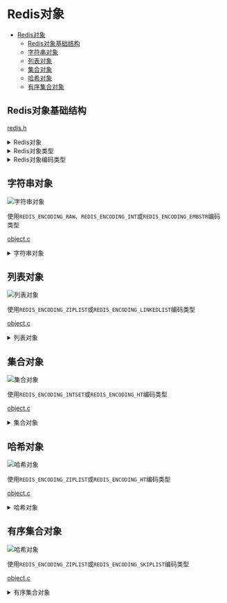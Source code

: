 # Redis对象

- [Redis对象](#redis对象)
  - [Redis对象基础结构](#redis对象基础结构)
  - [字符串对象](#字符串对象)
  - [列表对象](#列表对象)
  - [集合对象](#集合对象)
  - [哈希对象](#哈希对象)
  - [有序集合对象](#有序集合对象)

## Redis对象基础结构

  [redis.h](https://github.com/gongluck/sourcecode/blob/main/redis/src/redis.h#L413)

  <details>
  <summary>Redis对象</summary>

  ```C++
  // redis对象
  typedef struct redisObject
  {
    unsigned type : 4;             //类型
    unsigned encoding : 4;         //编码
    unsigned lru : REDIS_LRU_BITS; /* lru time (relative to server.lruclock) */
    int refcount;                  //引用计数
    void *ptr;                     //实体对象
  } robj;
  ```
  </details>

  <details>
  <summary>Redis对象类型</summary>

  ```C++
  /* Object types */
  #define REDIS_STRING 0 //字符串对象
  #define REDIS_LIST 1   //列表对象
  #define REDIS_SET 2    //集合对象
  #define REDIS_ZSET 3   //有序集合对象
  #define REDIS_HASH 4   //哈希对象
  ```
  </details>

  <details>
  <summary>Redis对象编码类型</summary>

  ```C++
  /* Objects encoding. Some kind of objects like Strings and Hashes can be
  * internally represented in multiple ways. The 'encoding' field of the object
  * is set to one of this fields for this object. */
  #define REDIS_ENCODING_RAW 0 /* Raw representation */                    //简单动态字符串
  #define REDIS_ENCODING_INT 1 /* Encoded as integer */                    //保存整数型的字符串
  #define REDIS_ENCODING_HT 2 /* Encoded as hash table */                  //字典实现的对象
  #define REDIS_ENCODING_ZIPMAP 3                                          /* Encoded as zipmap */
  #define REDIS_ENCODING_LINKEDLIST 4 /* Encoded as regular linked list */ //链表实现对象
  #define REDIS_ENCODING_ZIPLIST 5 /* Encoded as ziplist */                //压缩列表实现的对象
  #define REDIS_ENCODING_INTSET 6 /* Encoded as intset */                  //整数集合实现的对象
  #define REDIS_ENCODING_SKIPLIST 7 /* Encoded as skiplist */              //跳表实现的对象
  #define REDIS_ENCODING_EMBSTR 8 /* Embedded sds string encoding */       // embstr编码的简单动态字符串
  ```
  </details>

## 字符串对象

  ![字符串对象](https://github.com/gongluck/images/blob/main/redis/字符串对象.png)

  使用`REDIS_ENCODING_RAW`、`REDIS_ENCODING_INT`或`REDIS_ENCODING_EMBSTR`编码类型

  [object.c](https://github.com/gongluck/sourcecode/blob/main/redis/src/object.c#L39)

  <details>
  <summary>字符串对象</summary>

  ```C++
  //创建redis对象
  robj *createObject(int type, void *ptr)
  {
    robj *o = zmalloc(sizeof(*o));
    o->type = type;
    o->encoding = REDIS_ENCODING_RAW; //默认简单动态字符串
    o->ptr = ptr;                     //数据
    o->refcount = 1;                  //引用计数

    /* Set the LRU to the current lruclock (minutes resolution). */
    o->lru = LRU_CLOCK();
    return o;
  }

  //创建底层为简单动态字符串的对象
  /* Create a string object with encoding REDIS_ENCODING_RAW, that is a plain
  * string object where o->ptr points to a proper sds string. */
  robj *createRawStringObject(char *ptr, size_t len)
  {
    return createObject(REDIS_STRING, sdsnewlen(ptr, len));
  }

  //创建embstr编码的简单动态字符串编码的对象
  /* Create a string object with encoding REDIS_ENCODING_EMBSTR, that is
  * an object where the sds string is actually an unmodifiable string
  * allocated in the same chunk as the object itself. */
  robj *createEmbeddedStringObject(char *ptr, size_t len)
  {
    // redisobject部分和sds部分内存连续
    robj *o = zmalloc(sizeof(robj) + sizeof(struct sdshdr) + len + 1);
    struct sdshdr *sh = (void *)(o + 1);

    o->type = REDIS_STRING;
    o->encoding = REDIS_ENCODING_EMBSTR;
    o->ptr = sh + 1;
    o->refcount = 1;
    o->lru = LRU_CLOCK();

    sh->len = len;
    sh->free = 0;
    if (ptr)
    {
      memcpy(sh->buf, ptr, len);
      sh->buf[len] = '\0';
    }
    else
    {
      memset(sh->buf, 0, len + 1);
    }
    return o;
  }

  //创建字符串对象
  /* Create a string object with EMBSTR encoding if it is smaller than
  * REIDS_ENCODING_EMBSTR_SIZE_LIMIT, otherwise the RAW encoding is
  * used.
  *
  * The current limit of 39 is chosen so that the biggest string object
  * we allocate as EMBSTR will still fit into the 64 byte arena of jemalloc. */
  #define REDIS_ENCODING_EMBSTR_SIZE_LIMIT 39
  robj *createStringObject(char *ptr, size_t len)
  {
    if (len <= REDIS_ENCODING_EMBSTR_SIZE_LIMIT)
      return createEmbeddedStringObject(ptr, len);
    else
      return createRawStringObject(ptr, len);
  }

  //通过long long整型创建字符串对象
  robj *createStringObjectFromLongLong(long long value)
  {
    robj *o;
    if (value >= 0 && value < REDIS_SHARED_INTEGERS /*0~10000为初始创建的共享的整型字符串对象*/)
    {
      incrRefCount(shared.integers[value]);
      o = shared.integers[value];
    }
    else
    {
      if (value >= LONG_MIN && value <= LONG_MAX) //未溢出8字节
      {
        o = createObject(REDIS_STRING, NULL);
        o->encoding = REDIS_ENCODING_INT;
        o->ptr = (void *)((long)value);
      }
      else
      {
        o = createObject(REDIS_STRING, sdsfromlonglong(value));
      }
    }
    return o;
  }

  //创建字符串对象
  /* Create a string object from a long double. If humanfriendly is non-zero
  * it does not use exponential format and trims trailing zeroes at the end,
  * however this results in loss of precision. Otherwise exp format is used
  * and the output of snprintf() is not modified.
  *
  * The 'humanfriendly' option is used for INCRBYFLOAT and HINCRBYFLOAT. */
  robj *createStringObjectFromLongDouble(long double value, int humanfriendly)
  {
    char buf[256];
    int len;

    if (isinf(value)) //溢出
    {
      /* Libc in odd systems (Hi Solaris!) will format infinite in a
      * different way, so better to handle it in an explicit way. */
      if (value > 0)
      {
        memcpy(buf, "inf", 3);
        len = 3;
      }
      else
      {
        memcpy(buf, "-inf", 4);
        len = 4;
      }
    }
    else if (humanfriendly)
    {
      /* We use 17 digits precision since with 128 bit floats that precision
      * after rounding is able to represent most small decimal numbers in a
      * way that is "non surprising" for the user (that is, most small
      * decimal numbers will be represented in a way that when converted
      * back into a string are exactly the same as what the user typed.) */
      len = snprintf(buf, sizeof(buf), "%.17Lf", value); //小数点后保留17位小数
      /* Now remove trailing zeroes after the '.' */
      //去除小数点后多余的0
      if (strchr(buf, '.') != NULL)
      {
        char *p = buf + len - 1;
        while (*p == '0')
        {
          p--;
          len--;
        }
        if (*p == '.')
          len--;
      }
    }
    else
    {
      len = snprintf(buf, sizeof(buf), "%.17Lg", value);
    }
    return createStringObject(buf, len);
  }

  //复制字符串对象
  /* Duplicate a string object, with the guarantee that the returned object
  * has the same encoding as the original one.
  *
  * This function also guarantees that duplicating a small integere object
  * (or a string object that contains a representation of a small integer)
  * will always result in a fresh object that is unshared (refcount == 1).
  *
  * The resulting object always has refcount set to 1. */
  robj *dupStringObject(robj *o)
  {
    robj *d;

    redisAssert(o->type == REDIS_STRING);

    switch (o->encoding)
    {
    case REDIS_ENCODING_RAW:
      return createRawStringObject(o->ptr, sdslen(o->ptr));
    case REDIS_ENCODING_EMBSTR:
      return createEmbeddedStringObject(o->ptr, sdslen(o->ptr));
    case REDIS_ENCODING_INT:
      d = createObject(REDIS_STRING, NULL);
      d->encoding = REDIS_ENCODING_INT;
      d->ptr = o->ptr;
      return d;
    default:
      redisPanic("Wrong encoding.");
      break;
    }
  }
  ```
  </details>

## 列表对象

  ![列表对象](https://github.com/gongluck/images/blob/main/redis/列表对象.png)

  使用`REDIS_ENCODING_ZIPLIST`或`REDIS_ENCODING_LINKEDLIST`编码类型

  [object.c](https://github.com/gongluck/sourcecode/blob/main/redis/src/object.c#L220)

  <details>
  <summary>列表对象</summary>

  ```C++
  //创建链表列表对象
  robj *createListObject(void)
  {
    list *l = listCreate();
    robj *o = createObject(REDIS_LIST /*列表对象*/, l);
    listSetFreeMethod(l, decrRefCountVoid); //设置链表对象的释放函数
    o->encoding = REDIS_ENCODING_LINKEDLIST;
    return o;
  }

  //创建压缩列表对象
  robj *createZiplistObject(void)
  {
    unsigned char *zl = ziplistNew();
    robj *o = createObject(REDIS_LIST, /*列表对象*/ zl);
    o->encoding = REDIS_ENCODING_ZIPLIST;
    return o;
  }
  ```
  </details>

## 集合对象

  ![集合对象](https://github.com/gongluck/images/blob/main/redis/集合对象.png)

  使用`REDIS_ENCODING_INTSET`或`REDIS_ENCODING_HT`编码类型

  [object.c](https://github.com/gongluck/sourcecode/blob/main/redis/src/object.c#L239)

  <details>
  <summary>集合对象</summary>

  ```C++
  //创建字典集合对象
  robj *createSetObject(void)
  {
    dict *d = dictCreate(&setDictType /*字典集合对象使用的自定义函数操作*/, NULL);
    robj *o = createObject(REDIS_SET /*集合对象*/, d);
    o->encoding = REDIS_ENCODING_HT;
    return o;
  }

  //创建整数集合对象
  robj *createIntsetObject(void)
  {
    intset *is = intsetNew();
    robj *o = createObject(REDIS_SET /*集合对象*/, is);
    o->encoding = REDIS_ENCODING_INTSET;
    return o;
  }
  ```
  </details>

## 哈希对象

  ![哈希对象](https://github.com/gongluck/images/blob/main/redis/哈希对象.png)

  使用`REDIS_ENCODING_ZIPLIST`或`REDIS_ENCODING_HT`编码类型

  [object.c](https://github.com/gongluck/sourcecode/blob/main/redis/src/object.c#L257)

  <details>
  <summary>哈希对象</summary>

  ```C++
  //创建哈希对象
  robj *createHashObject(void)
  {
    unsigned char *zl = ziplistNew();
    robj *o = createObject(REDIS_HASH, zl);
    o->encoding = REDIS_ENCODING_ZIPLIST;
    return o;
  }
  ```
  </details>

## 有序集合对象

  ![哈希对象](https://github.com/gongluck/images/blob/main/redis/有序集合对象.png)

  使用`REDIS_ENCODING_ZIPLIST`或`REDIS_ENCODING_SKIPLIST`编码类型

  [object.c](https://github.com/gongluck/sourcecode/blob/main/redis/src/object.c#L266)

  <details>
  <summary>有序集合对象</summary>

  ```C++
  //创建有序集合对象
  robj *createZsetObject(void)
  {
    zset *zs = zmalloc(sizeof(*zs));
    robj *o;

    zs->dict = dictCreate(&zsetDictType /*跳表有序集合对象使用的自定义函数操作*/, NULL);
    zs->zsl = zslCreate();
    o = createObject(REDIS_ZSET, zs);
    o->encoding = REDIS_ENCODING_SKIPLIST;
    return o;
  }

  //创建压缩列表有序集合对象
  robj *createZsetZiplistObject(void)
  {
    unsigned char *zl = ziplistNew();
    robj *o = createObject(REDIS_ZSET, zl);
    o->encoding = REDIS_ENCODING_ZIPLIST;
    return o;
  }
  ```
  </details>

